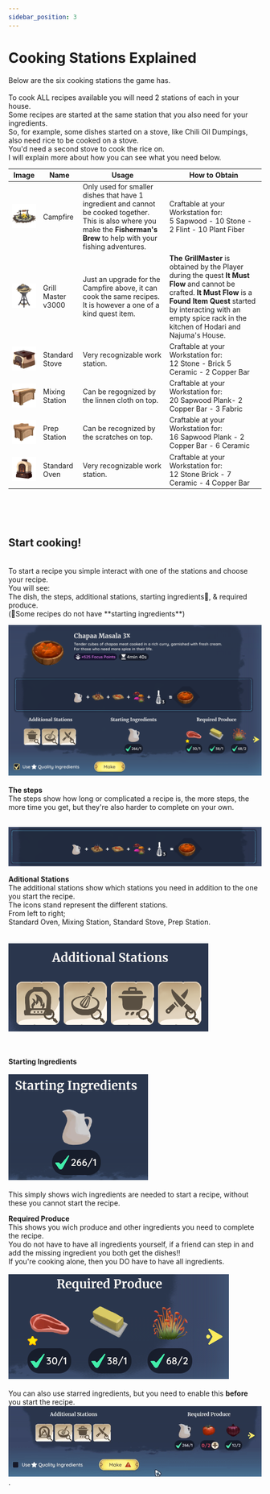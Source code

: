 ```yaml
---
sidebar_position: 3
---
```


# Cooking Stations Explained 

Below are the six cooking stations the game has.<br /> 
<br /> 
To cook ALL recipes available you will need 2 stations of each in your house.<br /> 
Some recipes are started at the same station that you also need for your ingredients. <br /> 
So, for example, some dishes started on a stove, like Chili Oil Dumpings, also need rice to be cooked on a stove. <br /> 
You'd need a second stove to cook the rice on.<br /> 
I will explain more about how you can see what you need below.

| Image | Name | Usage | How to Obtain  | 
|:-----:|------|--------|-------------|
|![CampFire](./img/CampFire.png)| Campfire | Only used for smaller dishes that have 1 ingredient and cannot be cooked together. This is also where you make the **Fisherman's Brew** to help with your fishing adventures. | Craftable at your Workstation for: <br /> 5 Sapwood - 10 Stone - 2 Flint - 10 Plant Fiber |
|![GrillMaster](./img/GrillMaster.png)| Grill Master v3000 | Just an upgrade for the Campfire above, it can cook the same recipes. It is however a one of a kind quest item. | **The GrillMaster** is obtained by the Player during the quest **It Must Flow** and cannot be crafted. **It Must Flow** is a **Found Item Quest** started by interacting with an empty spice rack in the kitchen of Hodari and Najuma's House. |
|![Stove](./img/Stove.png)| Standard Stove | Very recognizable work station. | Craftable at your Workstation for: <br />12 Stone - Brick 5 Ceramic - 2 Copper Bar |
|![MixingStation](./img/MixingStation.png)| Mixing Station | Can be regognized by the linnen cloth on top.  | Craftable at your Workstation for: <br />20 Sapwood Plank-  2 Copper Bar - 3 Fabric |
|![PrepStation](./img/PrepStation.png)| Prep Station | Can be recognized by the scratches on top. | Craftable at your Workstation for: <br />16 Sapwood Plank - 2 Copper Bar - 6 Ceramic  |
|![Oven](./img/Oven.png)| Standard Oven | Very recognizable work station.   | Craftable at your Workstation for: <br />12 Stone Brick - 7 Ceramic - 4 Copper Bar  | 

<br /> <br /> <br /> 
## Start cooking!
<br /> 
To start a recipe you simple interact with one of the stations and choose your recipe.<br /> 
You will see:<br /> 
The dish, the steps, additional stations, starting ingredients📌, & required produce. <br /> 
(📌Some recipes do not have **starting ingredients**) <br /> 

![CHAPAA3x](./img/Screenshots/CHAPAA3x.png) <br /> 
 <br /> 
**The steps** <br /> 
The steps show how long or complicated a recipe is, the more steps, the more time you get, but they're also harder to complete on your own.<br /> <br /> 

![RECIPEBAR](./img/Screenshots/RECIPEBAR.png) <br /> 

**Aditional Stations** <br /> 
The additional stations show which stations you need in addition to the one you start the recipe.<br /> 
The icons stand represent the different stations.<br /> 
From left to right;<br /> 
Standard Oven, Mixing Station, Standard Stove, Prep Station.<br /> 
<br /> <br /> 
![AdditionalStations](./img/Screenshots/AdditionalStations.png) <br /> <br /> 
 <br /> 
 
**Starting Ingredients** <br /> <br /> 
![STARTING](./img/Screenshots/STARTING.png) <br /> <br /> 
This simply shows wich ingredients are needed to start a recipe, without these you cannot start the recipe.<br /> 

**Required Produce** <br /> 
This shows you wich produce and other ingredients you need to complete the recipe.<br /> 
You do not have to have all ingredients yourself, if a friend can step in and add the missing ingredient you both get the dishes!!<br /> 
If you're cooking alone, then you DO have to have all ingredients.<br /> <br /> 
![REQUIRED](./img/Screenshots/REQUIRED.png) <br /> <br /> 
You can also use starred ingredients, but you need to enable this **before** you start the recipe.<br /> 
![REQUIRED](./img/Screenshots/STARREDGIF.gif).


